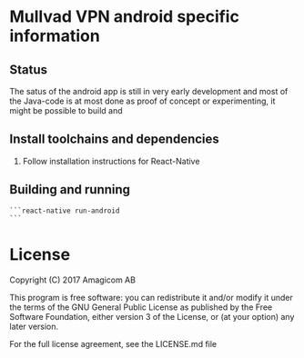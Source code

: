 # Mullvad VPN android specific information

## Status

The satus of the android app is still in very early development and most of the Java-code is at most done as proof of concept or experimenting, it might be possible to build and

## Install toolchains and dependencies

1. Follow installation instructions for React-Native

## Building and running

    ```react-native run-android
    ```

# License

Copyright (C) 2017  Amagicom AB

This program is free software: you can redistribute it and/or modify it under the terms of the
GNU General Public License as published by the Free Software Foundation, either version 3 of
the License, or (at your option) any later version.

For the full license agreement, see the LICENSE.md file
